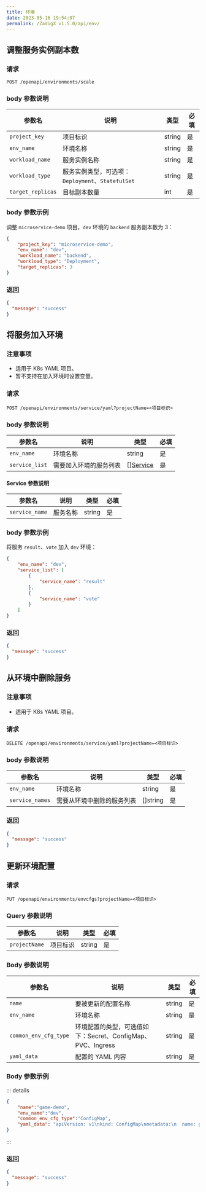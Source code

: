 ```yaml
---
title: 环境
date: 2023-05-16 19:54:07
permalink: /ZadigX v1.5.0/api/env/
---
```


## 调整服务实例副本数

### 请求

```
POST /openapi/environments/scale
```

### body 参数说明

|参数名|说明|类型|必填|
|----------------|-------------------|---|---|
|`project_key` |项目标识| string|是|
|`env_name`   | 环境名称| string|是|
|`workload_name` |服务实例名称|string|是|
|`workload_type` |服务实例类型，可选项：`Deployment`、`StatefulSet`| string|是|
|`target_replicas` |目标副本数量| int|是|

### body 参数示例

调整 `microservice-demo` 项目，`dev` 环境的 `backend` 服务副本数为 3：

``` json
{
    "project_key": "microservice-demo",
    "env_name": "dev",
    "workload_name": "backend",
    "workload_type": "Deployment",
    "target_replicas": 3
}
```

### 返回

```json
{
  "message": "success"
}
```

## 将服务加入环境

### 注意事项

- 适用于 K8s YAML 项目。
- 暂不支持在加入环境时设置变量。

### 请求

```
POST /openapi/environments/service/yaml?projectName=<项目标识>
```

### body 参数说明

|参数名|说明|类型|必填|
|----------------|-------------------|---|---|
|`env_name`   | 环境名称| string|是|
|`service_list` |需要加入环境的服务列表|[][Service](#service-参数说明)|是|

#### Service 参数说明

|参数名|说明|类型|必填|
|----------------|-------------------|---|---|
|`service_name` |服务名称|string|是|

### body 参数示例

将服务 `result`、`vote` 加入 `dev` 环境：

``` json
{
    "env_name": "dev",
    "service_list": [
        {
            "service_name": "result"
        },
        {
            "service_name": "vote"
        }
    ]
}
```

### 返回

```json
{
  "message": "success"
}
```

## 从环境中删除服务

### 注意事项

- 适用于 K8s YAML 项目。

### 请求

```
DELETE /openapi/environments/service/yaml?projectName=<项目标识>
```

### body 参数说明

|参数名|说明|类型|必填|
|----------------|-------------------|---|---|
|`env_name`   | 环境名称| string|是|
|`service_names` |需要从环境中删除的服务列表|[]string|是|


### 返回

```json
{
  "message": "success"
}
```

## 更新环境配置

### 请求

```
PUT /openapi/environments/envcfgs?projectName=<项目标识>
```

### Query 参数说明

|参数名|说明|类型|必填|
|----------------|-------------------|---|---|
|`projectName`   |项目标识| string|是|


### Body 参数说明

|参数名|说明|类型|必填|
|----------------|---------|---|---|
|`name`   |要被更新的配置名称| string|是|
|`env_name`   |环境名称| string|是|
|`common_env_cfg_type`   |环境配置的类型，可选值如下：Secret、ConfigMap、PVC、Ingress| string|是|
|`yaml_data`   |配置的 YAML 内容| string|是|

### Body 参数示例

::: details
``` json
{
    "name":"game-demo",
    "env_name":"dev",
    "common_env_cfg_type":"ConfigMap",
    "yaml_data": "apiVersion: v1\nkind: ConfigMap\nmetadata:\n  name: game-demo\ndata:\n  player_initial_lives: \"3\"\n  ui_properties_file_name: \"user-interface.properties\"\n\n  game.properties: |\n    enemy.types=aliens,monsters\n    player.maximum-lives=25    \n  user-interface.properties: |\n    color.good=purple\n    color.bad=yellow\n    allow.textmode=true    "
}
```
:::

### 返回

```json
{
  "message": "success"
}
```

